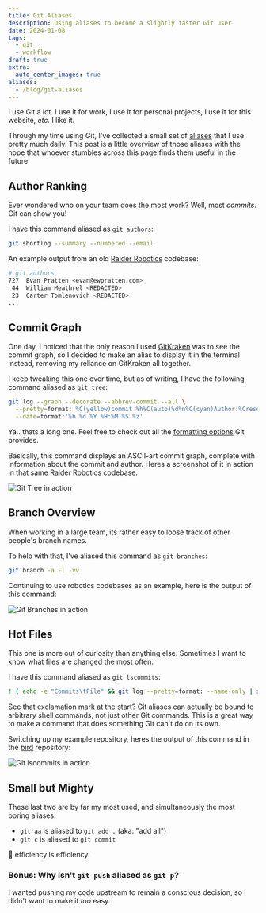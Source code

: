 ```yaml
---
title: Git Aliases
description: Using aliases to become a slightly faster Git user
date: 2024-01-08
tags:
  - git
  - workflow
draft: true
extra:
  auto_center_images: true
aliases:
  - /blog/git-aliases
---
```


I use Git a lot. I use it for work, I use it for personal projects, I use it for this website, *etc.* I like it.

Through my time using Git, I've collected a small set of [aliases](https://git-scm.com/book/en/v2/Git-Basics-Git-Aliases) that I use pretty much daily. This post is a little overview of those aliases with the hope that whoever stumbles across this page finds them useful in the future.

## Author Ranking

Ever wondered who on your team does the most work? Well, most *commits*. Git can show you!

I have this command aliased as `git authors`:

```sh
git shortlog --summary --numbered --email
```

An example output from an old [Raider Robotics](/robotics/5024) codebase:

```sh
# git authors
727  Evan Pratten <evan@ewpratten.com>
 44  William Meathrel <REDACTED>
 23  Carter Tomlenovich <REDACTED>
...
```

## Commit Graph

One day, I noticed that the only reason I used [GitKraken](https://www.gitkraken.com/) was to see the commit graph, so I decided to make an alias to display it in the terminal instead, removing my reliance on GitKraken all together.

I keep tweaking this one over time, but as of writing, I have the following command aliased as `git tree`:

```sh
git log --graph --decorate --abbrev-commit --all \
  --pretty=format:'%C(yellow)commit %h%C(auto)%d%n%C(cyan)Author:%Creset %aN %C(dim white)<%aE>%n%C(cyan)Date:%Creset %C(dim white)%ad (%ar)%n%s%n' \
  --date=format:'%b %d %Y %H:%M:%S %z'
```

Ya.. thats a long one. Feel free to check out all the [formatting options](https://git-scm.com/docs/pretty-formats) Git provides.

Basically, this command displays an ASCII-art commit graph, complete with information about the commit and author. Heres a screenshot of it in action in that same Raider Robotics codebase:

![Git Tree in action](/images/posts/git-aliases/tree.png)

## Branch Overview

When working in a large team, its rather easy to loose track of other people's branch names.

To help with that, I've aliased this command as `git branches`:

```sh
git branch -a -l -vv
```

Continuing to use robotics codebases as an example, here is the output of this command:

![Git Branches in action](/images/posts/git-aliases/branches.png)

## Hot Files

This one is more out of curiosity than anything else. Sometimes I want to know what files are changed the most often.

I have this command aliased as `git lscommits`:

```sh
! ( echo -e "Commits\tFile" && git log --pretty=format: --name-only | sed '/^$/d' | sort | uniq -c | sort -g -r ) | less
```

See that exclamation mark at the start? Git aliases can actually be bound to arbitrary shell commands, not just other Git commands. This is a great way to make a command that does something Git can't do on its own.

Switching up my example repository, heres the output of this command in the [bird](https://gitlab.nic.cz/labs/bird) repository:

![Git lscommits in action](/images/posts/git-aliases/lscommits.png)

## Small but Mighty

These last two are by far my most used, and simultaneously the most boring aliases.

- `git aa` is aliased to `git add .` (aka: "add all")
- `git c` is aliased to `git commit`
  
:shrug: efficiency is efficiency.

### Bonus: Why isn't `git push` aliased as `git p`?

I wanted pushing my code upstream to remain a conscious decision, so I didn't want to make it *too* easy.
